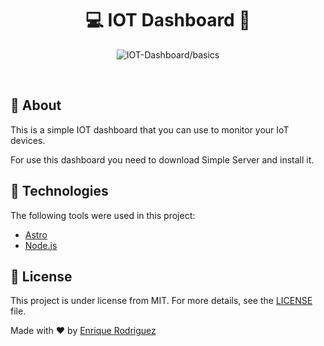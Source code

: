 <div align="center" id="top"> 
  <h1>💻 IOT Dashboard 🚀</h1>
  <img src="./.github/app.gif" alt="IOT-Dashboard&#x2F;basics" />

  &#xa0;

</div>

## :dart: About ##

This is a simple IOT dashboard that you can use to monitor your IoT devices.

For use this dashboard you need to download Simple Server and install it.

## :rocket: Technologies ##

The following tools were used in this project:

- [Astro](https://astro.dev)
- [Node.js](https://nodejs.org/en/)


## :memo: License ##

This project is under license from MIT. For more details, see the [LICENSE](LICENSE.md) file.

Made with :heart: by <a href="https://github.com/enriquetecfan11" target="_blank">Enrique Rodriguez</a>

&#xa0;